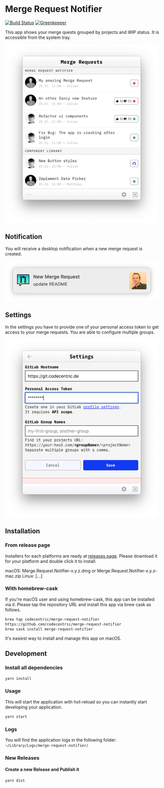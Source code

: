 # Merge Request Notifier

[![Build Status](https://travis-ci.org/codecentric/merge-request-notifier.svg?branch=master)](https://travis-ci.org/codecentric/merge-request-notifier) 
[![Greenkeeper](https://badges.greenkeeper.io/codecentric/merge-request-notifier.svg)](https://greenkeeper.io/)

This app shows your merge quests grouped by projects and WIP status. It is accessible from the system tray.

<img src="./images/app.png" width=500 alt="App Screenshot">

## Notification
You will receive a desktop notification when a new merge request is created.

<img src="./images/notification.png" width=500 alt="Notification Screenshot">

## Settings
In the settings you have to provide one of your personal access token to get access to your merge requests. 
You are able to configure multiple groups.

<img src="./images/settings.png" width=500 alt="Settings Screenshot">

## Installation
### From release page
Installers for each platforms are ready at [releases page](https://github.com/codecentric/merge-request-notifier/releases).
Please download it for your platform and double click it to install.

macOS: Merge.Request.Notifier-x.y.z.dmg or Merge.Request.Notifier-x.y.z-mac.zip
Linux: [...]

### With homebrew-cask
If you're macOS user and using homebrew-cask, this app can be installed via it. Please tap the repository URL and install this app via brew cask as follows.

```
brew tap codecentric/merge-request-notifier https://github.com/codecentric/merge-request-notifier
brew cask install merge-request-notifier
```
It's easiest way to install and manage this app on macOS.

## Development
### Install all dependencies 

```bash
yarn install
```

### Usage
This will start the application with hot-reload so you can instantly start developing your application.

```bash
yarn start
```

### Logs
You will find the application logs in the following folder: `~/Library/Logs/merge-request-notifier/`

### New Releases
#### Create a new Release and Publish it
```bash
yarn dist
```
